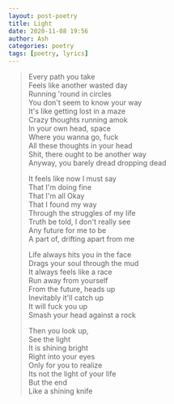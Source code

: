 ```yaml
---
layout: post-poetry
title: Light
date: 2020-11-08 19:56
author: Ash
categories: poetry
tags: [poetry, lyrics]
---
```

> Every path you take  
> Feels like another wasted day  
> Running 'round in circles  
> You don't seem to know your way  
> It's like getting lost in a maze  
> Crazy thoughts running amok  
> In your own head, space  
> Where you wanna go, fuck  
> All these thoughts in your head  
> Shit, there ought to be another way  
> Anyway, you barely dread dropping dead  
>   
> It feels like now I must say  
> That I'm doing fine  
> That I'm all Okay  
> That I found my way  
> Through the struggles of my life  
> Truth be told, I don't really see  
> Any future for me to be  
> A part of, drifting apart from me  
>   
> Life always hits you in the face  
> Drags your soul through the mud  
> It always feels like a race  
> Run away from yourself  
> From the future, heads up  
> Inevitably it'll catch up  
> It will fuck you up  
> Smash your head against a rock  
>   
> Then you look up,  
> See the light  
> It is shining bright  
> Right into your eyes  
> Only for you to realize  
> Its not the light of your life  
> But the end  
> Like a shining knife
